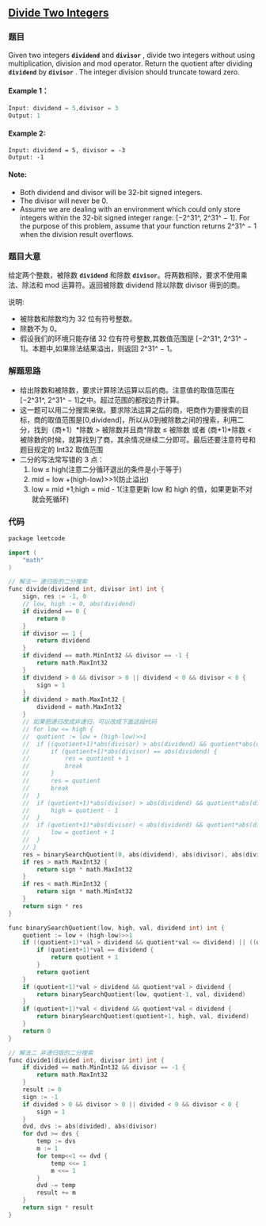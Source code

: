## [Divide Two Integers](https://leetcode.com/problems/divide-two-integers/)

### 题目

Given two integers **`dividend`**  and **`divisor`** , divide two integers without using multiplication, 
division and mod operator.
Return the quotient after dividing **`dividend`**  by **`divisor`** .
The integer division should truncate toward zero.

#### Example 1：

```c++
Input: dividend = 5,divisor = 3
Output: 1
```

#### Example 2:

```
Input: dividend = 5, divisor = -3
Output: -1
```

#### Note:

- Both dividend and divisor will be 32-bit signed integers.
- The divisor will never be 0.
- Assume we are dealing with an environment which could only store integers within the 32-bit signed integer range: [−2^31^, 2^31^ − 1]. For the purpose of this problem, assume that your function returns 2^31^ − 1 when the division result overflows.

### 题目大意

给定两个整数，被除数 **`dividend`** 和除数 **`divisor`**。将两数相除，要求不使用乘法、除法和 mod 运算符。返回被除数 dividend 除以除数 divisor 得到的商。

说明:

- 被除数和除数均为 32 位有符号整数。
- 除数不为 0。
- 假设我们的环境只能存储 32 位有符号整数,其数值范围是 [−2^31^, 2^31^ − 1]。本题中,如果除法结果溢出，则返回 2^31^ − 1。

### 解题思路

- 给出除数和被除数，要求计算除法运算以后的商。注意值的取值范围在[−2^31^, 2^31^ − 1]之中。超过范围的都按边界计算。
- 这一题可以用二分搜索来做。要求除法运算之后的商，吧商作为要搜索的目标，商的取值范围是[0,dividend]，所以从0到被除数之间的搜索，利用二分，找到（商+1）\*除数 > 被除数并且商\*除数 $\leq$ 被除数 或者 (商+1)\*除数 < 被除数的时候，就算找到了商，其余情况继续二分即可。最后还要注意符号和题目规定的 Int32 取值范围
- 二分的写法常写错的 3 点：
  1. low $\leq$ high(注意二分循环退出的条件是小于等于)
  2. mid = low +(high-low)>>1(防止溢出)
  3. low = mid +1;high = mid - 1(注意更新 low 和 high 的值，如果更新不对就会死循环)

### 代码

```c++
package leetcode

import (
	"math"
)

// 解法一 递归版的二分搜索
func divide(dividend int, divisor int) int {
	sign, res := -1, 0
	// low, high := 0, abs(dividend)
	if dividend == 0 {
		return 0
	}
	if divisor == 1 {
		return dividend
	}
	if dividend == math.MinInt32 && divisor == -1 {
		return math.MaxInt32
	}
	if dividend > 0 && divisor > 0 || dividend < 0 && divisor < 0 {
		sign = 1
	}
	if dividend > math.MaxInt32 {
		dividend = math.MaxInt32
	}
	// 如果把递归改成非递归，可以改成下面这段代码
	// for low <= high {
	// 	quotient := low + (high-low)>>1
	// 	if ((quotient+1)*abs(divisor) > abs(dividend) && quotient*abs(divisor) <= abs(dividend)) || ((quotient+1)*abs(divisor) >= abs(dividend) && quotient*abs(divisor) < abs(dividend)) {
	// 		if (quotient+1)*abs(divisor) == abs(dividend) {
	// 			res = quotient + 1
	// 			break
	// 		}
	// 		res = quotient
	// 		break
	// 	}
	// 	if (quotient+1)*abs(divisor) > abs(dividend) && quotient*abs(divisor) > abs(dividend) {
	// 		high = quotient - 1
	// 	}
	// 	if (quotient+1)*abs(divisor) < abs(dividend) && quotient*abs(divisor) < abs(dividend) {
	// 		low = quotient + 1
	// 	}
	// }
	res = binarySearchQuotient(0, abs(dividend), abs(divisor), abs(dividend))
	if res > math.MaxInt32 {
		return sign * math.MaxInt32
	}
	if res < math.MinInt32 {
		return sign * math.MinInt32
	}
	return sign * res
}

func binarySearchQuotient(low, high, val, dividend int) int {
	quotient := low + (high-low)>>1
	if ((quotient+1)*val > dividend && quotient*val <= dividend) || ((quotient+1)*val >= dividend && quotient*val < dividend) {
		if (quotient+1)*val == dividend {
			return quotient + 1
		}
		return quotient
	}
	if (quotient+1)*val > dividend && quotient*val > dividend {
		return binarySearchQuotient(low, quotient-1, val, dividend)
	}
	if (quotient+1)*val < dividend && quotient*val < dividend {
		return binarySearchQuotient(quotient+1, high, val, dividend)
	}
	return 0
}

// 解法二 非递归版的二分搜索
func divide1(divided int, divisor int) int {
	if divided == math.MinInt32 && divisor == -1 {
		return math.MaxInt32
	}
	result := 0
	sign := -1
	if divided > 0 && divisor > 0 || divided < 0 && divisor < 0 {
		sign = 1
	}
	dvd, dvs := abs(divided), abs(divisor)
	for dvd >= dvs {
		temp := dvs
		m := 1
		for temp<<1 <= dvd {
			temp <<= 1
			m <<= 1
		}
		dvd -= temp
		result += m
	}
	return sign * result
}


```

